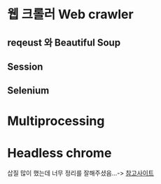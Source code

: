 

# 웹 크롤러 Web crawler 

## reqeust 와 Beautiful Soup

## Session

## Selenium

# Multiprocessing

# Headless chrome




삽질 많이 했는데 너무 정리를 잘해주셨음...-> [참고사이트](https://beomi.github.io/gb-crawling/)